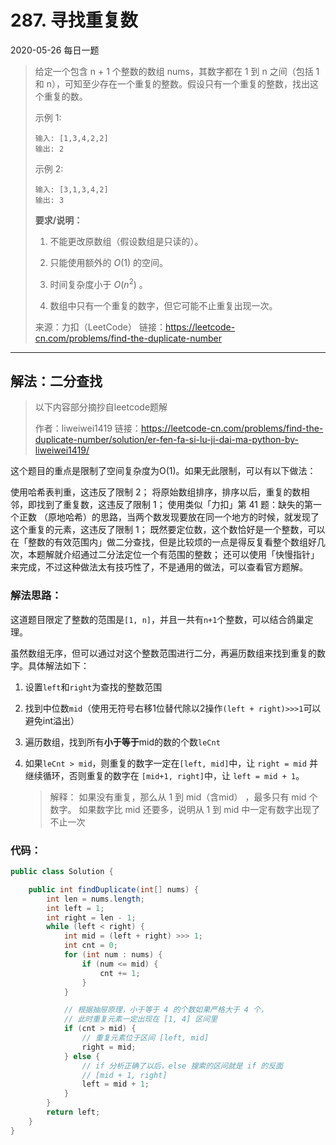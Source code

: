 # 287. 寻找重复数

2020-05-26 每日一题

>给定一个包含 n + 1 个整数的数组 nums，其数字都在 1 到 n 之间（包括 1 和 n），可知至少存在一个重复的整数。假设只有一个重复的整数，找出这个重复的数。
>
>示例 1:
>
>```
>输入: [1,3,4,2,2]
>输出: 2
>```
>
>
>示例 2:
>
>```
>输入: [3,1,3,4,2]
>输出: 3
>```
>
>**要求/说明：**
>
>1. 不能更改原数组（假设数组是只读的）。
>
>2. 只能使用额外的 $O(1)$ 的空间。
>
>3. 时间复杂度小于 $O(n^2)$ 。
>
>4. 数组中只有一个重复的数字，但它可能不止重复出现一次。
>
>
>来源：力扣（LeetCode）
>链接：https://leetcode-cn.com/problems/find-the-duplicate-number

---

## 解法：二分查找

> 以下内容部分摘抄自leetcode题解
>
> 作者：liweiwei1419
> 链接：https://leetcode-cn.com/problems/find-the-duplicate-number/solution/er-fen-fa-si-lu-ji-dai-ma-python-by-liweiwei1419/

这个题目的重点是限制了空间复杂度为O(1)。如果无此限制，可以有以下做法：

使用哈希表判重，这违反了限制 2；
将原始数组排序，排序以后，重复的数相邻，即找到了重复数，这违反了限制 1；
使用类似「力扣」第 41 题：缺失的第一个正数 （原地哈希）的思路，当两个数发现要放在同一个地方的时候，就发现了这个重复的元素，这违反了限制 1；
既然要定位数，这个数恰好是一个整数，可以在「整数的有效范围内」做二分查找，但是比较烦的一点是得反复看整个数组好几次，本题解就介绍通过二分法定位一个有范围的整数；
还可以使用「快慢指针」来完成，不过这种做法太有技巧性了，不是通用的做法，可以查看官方题解。

### 解法思路：

这道题目限定了整数的范围是`[1, n]`，并且一共有`n+1`个整数，可以结合鸽巢定理。

虽然数组无序，但可以通过对这个整数范围进行二分，再遍历数组来找到重复的数字。具体解法如下：

1. 设置`left`和`right`为查找的整数范围

2. 找到中位数`mid`（使用无符号右移1位替代除以2操作`(left + right)>>>1`可以避免int溢出）

3. 遍历数组，找到所有**小于等于**mid的数的个数`leCnt`

4. 如果`leCnt > mid`，则重复的数字一定在`[left, mid]`中，让 `right = mid` 并继续循环，否则重复的数字在
   `[mid+1, right]`中，让 `left = mid + 1`。

   > 解释： 如果没有重复，那么从 1 到 mid（含mid） ，最多只有 mid 个数字。
   > 			如果数字比 mid 还要多，说明从 1 到 mid 中一定有数字出现了不止一次

### 代码：

```java
public class Solution {

    public int findDuplicate(int[] nums) {
        int len = nums.length;
        int left = 1;
        int right = len - 1;
        while (left < right) {
            int mid = (left + right) >>> 1;
            int cnt = 0;
            for (int num : nums) {
                if (num <= mid) {
                    cnt += 1;
                }
            }

            // 根据抽屉原理，小于等于 4 的个数如果严格大于 4 个，
            // 此时重复元素一定出现在 [1, 4] 区间里
            if (cnt > mid) {
                // 重复元素位于区间 [left, mid]
                right = mid;
            } else {
                // if 分析正确了以后，else 搜索的区间就是 if 的反面
                // [mid + 1, right]
                left = mid + 1;
            }
        }
        return left;
    }
}
```

